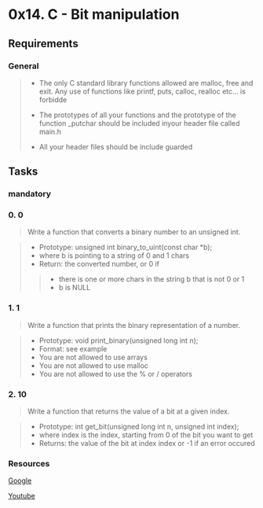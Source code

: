 # 0x14. C - Bit manipulation

## Requirements


### General

> - The only C standard library functions allowed are malloc, free and exit. Any use of     functions like printf, puts, calloc, realloc etc… is forbidde
>
> - The prototypes of all your functions and the prototype of the function _putchar     should be included inyour header file called main.h
>
> - All your header files should be include guarded



## Tasks

### mandatory

### 0. 0

> Write a function that converts a binary number to an unsigned int. 

> - Prototype: unsigned int binary_to_uint(const char *b);
> - where b is pointing to a string of 0 and 1 chars
> - Return: the converted number, or 0 if
>> - there is one or more chars in the string b that is not 0 or 1
>> - b is NULL

### 1. 1

> Write a function that prints the binary representation of a number.

> - Prototype: void print_binary(unsigned long int n);
> - Format: see example
> - You are not allowed to use arrays
> - You are not allowed to use malloc
> - You are not allowed to use the % or / operators

### 2. 10

> Write a function that returns the value of a bit at a given index.

> - Prototype: int get_bit(unsigned long int n, unsigned int index);
> - where index is the index, starting from 0 of the bit you want to get
> - Returns: the value of the bit at index index or -1 if an error occured

### Resources

[Google](https://www.google.com/webhp?q=bit+manipulation+C)

[Youtube](https://www.youtube.com/results?search_query=bitwise+operators+in+c)

